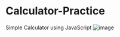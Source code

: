 # Calculator-Practice
Simple Calculator using JavaScript
![image](https://github.com/user-attachments/assets/1dfdfa0b-17e7-4861-8893-847c4c0ab569)
